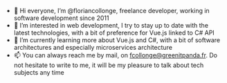 - 👋 Hi everyone, I’m @floriancollonge, freelance developer, working in software development since 2011
- 👀 I’m interested in web development, I try to stay up to date with the latest technologies, with a bit of preference for Vue.js linked to C# API
- 🌱 I’m currently learning more about Vue.js and C#, with a bit of software architectures and especially microservices architecture
- 📫 You can always reach me by mail, on fcollonge@greenitpanda.fr. Do not hesitate to write to me, it will be my pleasure to talk about tech subjects any time

<!---
floriancollonge/floriancollonge is a ✨ special ✨ repository because its `README.md` (this file) appears on your GitHub profile.
You can click the Preview link to take a look at your changes.
--->
